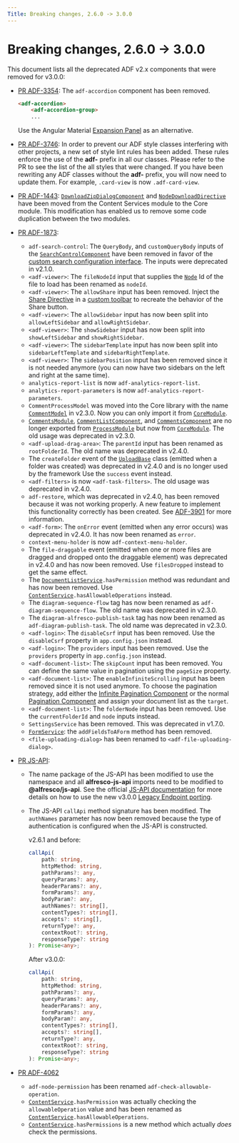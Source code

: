 ```yaml
---
Title: Breaking changes, 2.6.0 -> 3.0.0
---
```


# Breaking changes, 2.6.0 -> 3.0.0

This document lists all the deprecated ADF v2.x components that were removed for v3.0.0:

-   [PR ADF-3354](https://github.com/Alfresco/alfresco-ng2-components/pull/3980):
    The `adf-accordion` component has been removed.

    ```html
    <adf-accordion>
        <adf-accordion-group>
        ...
    ```

    Use the Angular Material [Expansion Panel](https://material.angular.io/components/expansion/api)
    as an alternative.

-   [PR ADF-3746](https://github.com/Alfresco/alfresco-ng2-components/pull/3975): In order to 
    prevent our ADF style classes interfering with other projects, a new set of style lint rules has
    been added. These rules enforce the use of the **adf-** prefix in all our classes. Please refer
    to the PR to see the list of the all styles that were changed. If you have been rewriting any ADF
    classes without the **adf-** prefix, you will now need to update them. For example, `.card-view`
    is now `.adf-card-view`.

-   [PR ADF-1443](https://github.com/Alfresco/alfresco-ng2-components/pull/4028): [`DownloadZipDialogComponent`](../../lib/core/dialogs/download-zip/download-zip.dialog.ts)
    and [`NodeDownloadDirective`](../core/directives/node-download.directive.md) have been moved from the Content Services module to the Core module.
    This modification has enabled us to remove some code duplication between the two modules.

-   [PR ADF-1873](https://github.com/Alfresco/alfresco-ng2-components/pull/4145):
    -   `adf-search-control`: The `QueryBody`, and
        `customQueryBody` inputs of the [`SearchControlComponent`](../content-services/components/search-control.component.md) have been removed in favor of the
        [custom search configuration interface](../core/interfaces/search-configuration.interface.md).
        The inputs were deprecated in v2.1.0.
    -   `<adf-viewer>`: The `fileNodeId` input that supplies the [`Node`](https://github.com/Alfresco/alfresco-js-api/blob/development/src/api/content-rest-api/docs/Node.md) Id of the file to 
        load has been renamed as `nodeId`.
    -   `<adf-viewer>`: The `allowShare` input has been removed. Inject the
        [Share Directive](../content-services/directives/content-node-share.directive.md) in a
        [custom toolbar](../core/components/viewer.component.md#custom-toolbar) to recreate the behavior of the
        Share button.
    -   `<adf-viewer>`: The `allowSidebar` input has now been split into `allowLeftSidebar` and `allowRightSidebar`.
    -   `<adf-viewer>`: The `showSidebar` input has now been split into `showLeftSidebar` and `showRightSidebar`.
    -   `<adf-viewer>`: The `sidebarTemplate` input has now been split into `sidebarLeftTemplate` and 
        `sidebarRightTemplate`.
    -   `<adf-viewer>`: The `sidebarPosition` input has been removed since it is not needed anymore
        (you can now have two sidebars on the left and right at the same time).
    -   `analytics-report-list` is now `adf-analytics-report-list`.
    -   `analytics-report-parameters` is now `adf-analytics-report-parameters`.
    -   `CommentProcessModel` was moved into the Core library with the name [`CommentModel`](../../lib/core/models/comment.model.ts) in v2.3.0. Now you
        can only import it from [`CoreModule`](../../lib/core/core.module.ts).
    -   [`CommentsModule`](../../lib/core/comments/comments.module.ts), [`CommentListComponent`](../core/components/comment-list.component.md), and [`CommentsComponent`](../core/components/comments.component.md) are no longer exported from
        [`ProcessModule`](../../lib/process-services/src/lib/process.module.ts) but now from [`CoreModule`](../../lib/core/core.module.ts). The old usage was deprecated in v2.3.0.
    -   `<adf-upload-drag-area>`:  The `parentId` input has been renamed as `rootFolderId`. The old
        name was deprecated in v2.4.0.
    -   The `createFolder` event of the [`UploadBase`](../../lib/content-services/upload/components/base-upload/upload-base.ts) class (emitted when a folder was
        created) was deprecated in v2.4.0 and is no longer used by the framework
        Use the `success` event instead.
    -   `<adf-filters>` is now `<adf-task-filters>`. The old usage was deprecated in v2.4.0.
    -   `adf-restore`, which was deprecated in v2.4.0, has been removed because it was not
        working properly. A new feature to implement this functionality correctly has
        been created. See [ADF-3901](https://issues.alfresco.com/jira/browse/ADF-3901)
        for more information.
    -   `<adf-form>`: The `onError` event (emitted when any error occurs) was deprecated
        in v2.4.0. It has now been renamed as `error`.
    -   `context-menu-holder` is now `adf-context-menu-holder`.
    -   The `file-draggable` event (emitted when one or more files are dragged and dropped
        onto the draggable element) was deprecated in v2.4.0 and has now been removed.
        Use `filesDropped` instead to get the same effect.
    -   The [`DocumentListService`](../content-services/services/document-list.service.md)`.hasPermission` method was redundant and has now been removed.
        Use [`ContentService`](../core/services/content.service.md)`.hasAllowableOperations` instead.
    -   The `diagram-sequence-flow` tag has now been renamed as `adf-diagram-sequence-flow`.
        The old name was deprecated in v2.3.0.
    -   The `diagram-alfresco-publish-task` tag has now been renamed as
        `adf-diagram-publish-task`. The old name was deprecated in v2.3.0.
    -   `<adf-login>`: The `disableCsrf` input has been removed. Use the `disableCsrf`
        property in `app.config.json` instead.
    -   `<adf-login>`: The `providers` input has been removed. Use the `providers`
        property in `app.config.json` instead.
    -   `<adf-document-list>`: The `skipCount` input has been removed. You can define
        the same value in pagination using the `pageSize` property.
    -   `<adf-document-list>`: The `enableInfiniteScrolling` input has been removed since
        it is not used anymore. To choose the pagination strategy, add either the
        [Infinite Pagination Component](../core/components/infinite-pagination.component.md) or the normal [Pagination Component](../core/components/pagination.component.md) and assign
        your document list as the `target`.
    -   `<adf-document-list>`: The `folderNode` input has been removed. Use
        the `currentFolderId` and `node` inputs instead.
    -   `SettingsService` has been removed. This was deprecated in v1.7.0.
    -   [`FormService`](../core/services/form.service.md): the `addFieldsToAForm` method has been removed.
    -   `<file-uploading-dialog>` has been renamed to  `<adf-file-uploading-dialog>`.
-   [PR JS-API](https://github.com/Alfresco/alfresco-ng2-components/pull/4097):

    -   The name package of the JS-API has been modified to use the namespace and all
        **alfresco-js-api** imports need to be modified to **@alfresco/js-api**.
        See the official
        [JS-API documentation](https://github.com/Alfresco/alfresco-js-api)
        for more details on how to use the new v3.0.0
        [Legacy Endpoint porting](https://github.com/Alfresco/alfresco-js-api#legacy-endpoint-porting-ver-2xx).

    -   The JS-API `callApi` method signature has been modified. The `authNames`
        parameter has now been removed because the type of authentication is configured
        when the JS-API is constructed.

        v2.6.1 and before:

        ```ts
        callApi(
            path: string,
            httpMethod: string,
            pathParams?: any,
            queryParams?: any,
            headerParams?: any,
            formParams?: any,
            bodyParam?: any,
            authNames?: string[],
            contentTypes?: string[],
            accepts?: string[],
            returnType?: any,
            contextRoot?: string,
            responseType?: string
        ): Promise<any>;
        ```

        After v3.0.0:

        ```ts
        callApi(
            path: string,
            httpMethod: string,
            pathParams?: any,
            queryParams?: any,
            headerParams?: any,
            formParams?: any,
            bodyParam?: any,
            contentTypes?: string[],
            accepts?: string[],
            returnType?: any,
            contextRoot?: string,
            responseType?: string
        ): Promise<any>;
        ```

-   [PR ADF-4062](https://github.com/Alfresco/alfresco-ng2-components/pull/4294)
    -   `adf-node-permission` has been renamed `adf-check-allowable-operation`.
    -   [`ContentService`](../core/services/content.service.md)`.hasPermission` was actually checking the `allowableOperation` value
        and has been renamed as [`ContentService`](../core/services/content.service.md)`.hasAllowableOperations`.
    -   [`ContentService`](../core/services/content.service.md)`.hasPermissions` is a new method which actually _does_ check
        the permissions.
